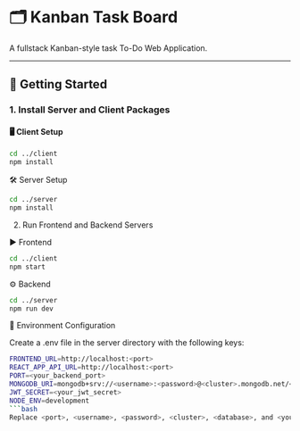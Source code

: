 # 🗂️ Kanban Task Board 

A fullstack Kanban-style task To-Do Web Application.

---

## 🚀 Getting Started

### 1. Install Server and Client Packages

#### 🖥️ Client Setup

```bash
cd ../client
npm install
```
🛠️ Server Setup
```bash
cd ../server
npm install
```
2. Run Frontend and Backend Servers

▶️ Frontend
```bash
cd ../client
npm start
```
⚙️ Backend
```bash
cd ../server
npm run dev
```
🔐 Environment Configuration

Create a .env file in the server directory with the following keys:
```bash
FRONTEND_URL=http://localhost:<port>
REACT_APP_API_URL=http://localhost:<port>
PORT=<your_backend_port>
MONGODB_URI=mongodb+srv://<username>:<password>@<cluster>.mongodb.net/<database>?retryWrites=true&w=majority
JWT_SECRET=<your_jwt_secret>
NODE_ENV=development
```bash
Replace <port>, <username>, <password>, <cluster>, <database>, and <your_jwt_secret> with your actual values.
